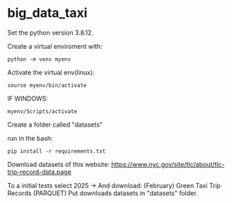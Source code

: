 # big_data_taxi

Set the python version 3.8.12.

Create a virtual enviroment with:
```
python -m venv myenv
```
Activate the virtual env(linux):
```
source myenv/bin/activate
```
IF WINDOWS: 
```
myenv/Scripts/activate
```
Create a folder called "datasets"

run in the bash: 
```
pip install -r requirements.txt
```

Download datasets of this website: https://www.nyc.gov/site/tlc/about/tlc-trip-record-data.page

To a initial tests select 2025 -> And download: (February) Green Taxi Trip Records (PARQUET)
Put downloads datasets in "datasets" folder.
